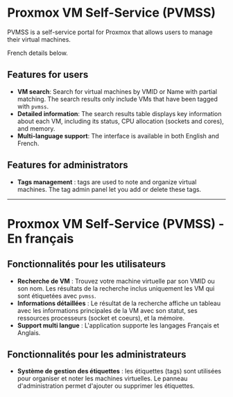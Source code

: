 # Proxmox VM Self-Service (PVMSS)

PVMSS is a self-service portal for Proxmox that allows users to manage their virtual machines.

French details below.

## Features for users

- **VM search**: Search for virtual machines by VMID or Name with partial matching. The search results only include VMs that have been tagged with `pvmss`.
- **Detailed information**: The search results table displays key information about each VM, including its status, CPU allocation (sockets and cores), and memory.
- **Multi-language support**: The interface is available in both English and French.

## Features for administrators

- **Tags management** : tags are used to note and organize virtual machines. The tag admin panel let you add or delete these tags.

---

# Proxmox VM Self-Service (PVMSS) - En français

## Fonctionnalités pour les utilisateurs

- **Recherche de VM** : Trouvez votre machine virtuelle par son VMID ou son nom. Les résultats de la recherche inclus uniquement les VM qui sont étiquetées avec `pvmss`.
- **Informations détaillées** : Le résultat de la recherche affiche un tableau avec les informations principales de la VM avec son statut, ses ressources processeurs (socket et coeurs), et la mémoire.
- **Support multi langue** : L'application supporte les langages Français et Anglais.

## Fonctionnalités pour les administrateurs

- **Système de gestion des étiquettes** : les étiquettes (tags) sont utilisées pour organiser et noter les machines virtuelles. Le panneau d'administration permet d'ajouter ou supprimer les étiquettes.
